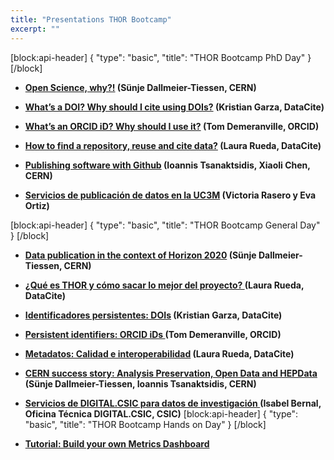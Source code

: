```yaml
---
title: "Presentations THOR Bootcamp"
excerpt: ""
---
```

[block:api-header]
{
  "type": "basic",
  "title": "THOR Bootcamp PhD Day"
}
[/block]
* **[Open Science, why?!](http://doi.org/10.5281/zenodo.168191) (Sünje Dallmeier-Tiessen, CERN)**

* **[What’s a DOI? Why should I cite using DOIs?](http://doi.org/10.5281/zenodo.168181) (Kristian Garza, DataCite)**

* **[What’s an ORCID iD? Why should I use it?](http://doi.org/10.5281/zenodo.168188) (Tom Demeranville, ORCID)**

* **[How to find a repository, reuse and cite data?](http://doi.org/10.5281/zenodo.168202) (Laura Rueda, DataCite)**

* **[Publishing software with Github](http://doi.org/10.5281/zenodo.168043) (Ioannis Tsanaktsidis, Xiaoli Chen, CERN)**

* **[Servicios de publicación de datos en la UC3M](http://www.curatore.es/thor/wp-content/uploads/2016/11/victoria.pdf) (Victoria Rasero y Eva Ortiz)**


[block:api-header]
{
  "type": "basic",
  "title": "THOR Bootcamp General Day"
}
[/block]
* **[Data publication in the context of Horizon 2020](http://doi.org/10.5281/zenodo.168187) (Sünje Dallmeier-Tiessen, CERN)**

* **[¿Qué es THOR y cómo sacar lo mejor del proyecto? ](http://doi.org/10.5281/zenodo.168214) (Laura Rueda, DataCite)**
 
* **[Identificadores persistentes: DOIs](http://doi.org/10.5281/zenodo.168184) (Kristian Garza, DataCite)**

* **[Persistent identifiers: ORCID iDs ](http://doi.org/10.5281/zenodo.168190) (Tom Demeranville, ORCID)**

* **[Metadatos: Calidad e interoperabilidad](http://doi.org/10.5281/zenodo.168213) (Laura Rueda, DataCite)**

* **[CERN success story: Analysis Preservation, Open Data and HEPData](http://doi.org/10.5281/zenodo.168185) (Sünje Dallmeier-Tiessen, Ioannis Tsanaktsidis, CERN)**

* **[Servicios de DIGITAL.CSIC para datos de investigación ](http://digital.csic.es/handle/10261/140493) (Isabel Bernal, Oficina Técnica DIGITAL.CSIC, CSIC)**
[block:api-header]
{
  "type": "basic",
  "title": "THOR Bootcamp Hands on Day"
}
[/block]
* **[Tutorial: Build your own Metrics Dashboard](https://thor-project.github.io/dashboard-tutorial/)**